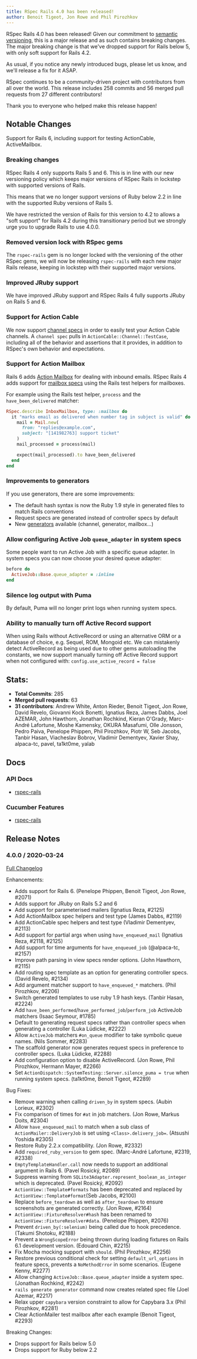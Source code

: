 ```yaml
---
title: RSpec Rails 4.0 has been released!
author: Benoit Tigeot, Jon Rowe and Phil Pirozhkov
---
```


RSpec Rails 4.0 has been released! Given our commitment to [semantic versioning](http://semver.org/), this is a major release and as such contains breaking changes. The major breaking change is that we've dropped support for Rails below 5, with only soft support for Rails 4.2.

As usual, if you notice any newly introduced bugs, please let us
know, and we'll release a fix for it ASAP.

RSpec continues to be a community-driven project with contributors
from all over the world. This release includes 258 commits and 56
merged pull requests from 27 different contributors!

Thank you to everyone who helped make this release happen!

## Notable Changes

Support for Rails 6, including support for testing ActionCable, ActiveMailbox.

### Breaking changes

RSpec Rails 4 only supports Rails 5 and 6. This is in line with our
new versioning policy which keeps major versions of RSpec Rails in
lockstep with supported versions of Rails.

This means that we no longer support versions of Ruby below 2.2
in line with the supported Ruby versions of Rails 5.

We have restricted the version of Rails for this version to 4.2 to
allows a "soft support" for Rails 4.2 during this transitionary
period but we strongly urge you to upgrade Rails to use 4.0.0.

### Removed version lock with RSpec gems

The `rspec-rails` gem is no longer locked with the versioning of the other RSpec gems, we will now be releasing `rspec-rails` with each new major Rails release, keeping in lockstep with their supported major versions.

### Improved JRuby support

We have improved JRuby support and RSpec Rails 4 fully supports JRuby on Rails 5 and 6.

### Support for Action Cable

We now support [channel specs][1] in order to easily test your Action Cable channels.  A `channel spec` pulls in `ActionCable::Channel::TestCase`, including all of the behavior and assertions that it provides, in addition to RSpec's own behavior and expectations.

### Support for Action Mailbox

Rails 6 adds [Action Mailbox][2] for dealing with inbound emails.
RSpec Rails 4 adds support for [mailbox specs][4] using the Rails
test helpers for mailboxes.

For example using the Rails test helper, `process` and the `have_been_delivered` matcher:

~~~ ruby
RSpec.describe InboxMailbox, type: :mailbox do
  it "marks email as delivered when number tag in subject is valid" do
    mail = Mail.new(
      from: "replies@example.com",
      subject: "[141982763] support ticket"
    )
    mail_processed = process(mail)

    expect(mail_processed).to have_been_delivered
  end
end
~~~

### Improvements to generators

If you use generators, there are some improvements:
- The default hash syntax is now the Ruby 1.9 style in generated files to match Rails conventions
- Request specs are generated instead of controller specs by default
- New [generators][3] available (channel, generator, mailbox...)

### Allow configuring Active Job `queue_adapter` in system specs

Some people want to run Active Job with a specific queue adapter. In system
specs you can now choose your desired queue adapter:

~~~ruby
before do
  ActiveJob::Base.queue_adapter = :inline
end
~~~

### Silence log output with Puma

By default, Puma will no longer print logs when running system specs.

### Ability to manually turn off Active Record support

When using Rails without ActiveRecord or using an alternative ORM
or a database of choice, e.g. Sequel, ROM, Mongoid etc. We can
mistakenly detect ActiveRecord as being used due to other gems
autoloading the constants, we now support manually turning off
Active Record support when not configured with:
`config.use_active_record = false`

## Stats:

* **Total Commits**: 285
* **Merged pull requests**: 63
* **31 contributors**: Andrew White, Anton Rieder, Benoit Tigeot, Jon Rowe,
David Revelo, Giovanni Kock Bonetti, Ignatius Reza, James Dabbs, Joel AZEMAR,
John Hawthorn, Jonathan Rochkind, Kieran O'Grady, Marc-André Lafortune,
Moshe Kamensky, OKURA Masafumi, Olle Jonsson, Pedro Paiva, Penelope Phippen,
Phil Pirozhkov, Piotr W, Seb Jacobs, Tanbir Hasan, Viacheslav Bobrov,
Vladimir Dementyev, Xavier Shay, alpaca-tc, pavel, ta1kt0me, yalab

## Docs

### API Docs

* [rspec-rails](/documentation/4.0/rspec-rails/)

### Cucumber Features

* [rspec-rails](https://relishapp.com/rspec/rspec-rails/v/4-0/)

## Release Notes

### 4.0.0 / 2020-03-24
[Full Changelog](https://github.com/rspec/rspec-rails/compare/v3.9.1...v4.0.1)

Enhancements:

* Adds support for Rails 6. (Penelope Phippen, Benoit Tigeot, Jon Rowe, #2071)
* Adds support for JRuby on Rails 5.2 and 6
* Add support for parameterised mailers (Ignatius Reza, #2125)
* Add ActionMailbox spec helpers and test type (James Dabbs, #2119)
* Add ActionCable spec helpers and test type (Vladimir Dementyev, #2113)
* Add support for partial args when using `have_enqueued_mail`
  (Ignatius Reza, #2118, #2125)
* Add support for time arguments for `have_enqueued_job` (@alpaca-tc, #2157)
* Improve path parsing in view specs render options. (John Hawthorn, #2115)
* Add routing spec template as an option for generating controller specs.
  (David Revelo, #2134)
* Add argument matcher support to `have_enqueued_*` matchers. (Phil Pirozhkov, #2206)
* Switch generated templates to use ruby 1.9 hash keys. (Tanbir Hasan, #2224)
* Add `have_been_performed`/`have_performed_job`/`perform_job` ActiveJob
  matchers (Isaac Seymour, #1785)
* Default to generating request specs rather than controller specs when
  generating a controller (Luka Lüdicke, #2222)
* Allow `ActiveJob` matchers `#on_queue` modifier to take symbolic queue names. (Nils Sommer, #2283)
* The scaffold generator now generates request specs in preference to controller specs.
  (Luka Lüdicke, #2288)
* Add configuration option to disable ActiveRecord. (Jon Rowe, Phil Pirozhkov, Hermann Mayer, #2266)
*  Set `ActionDispatch::SystemTesting::Server.silence_puma = true` when running system specs.
  (ta1kt0me, Benoit Tigeot, #2289)

Bug Fixes:

* Remove warning when calling `driven_by` in system specs. (Aubin Lorieux, #2302)
* Fix comparison of times for `#at` in job matchers. (Jon Rowe, Markus Doits, #2304)
* Allow `have_enqueued_mail` to match when a sub class of `ActionMailer::DeliveryJob`
  is set using `<Class>.delivery_job=`. (Atsushi Yoshida #2305)
* Restore Ruby 2.2.x compatibility. (Jon Rowe, #2332)
* Add `required_ruby_version` to gem spec. (Marc-André Lafortune, #2319, #2338)
* `EmptyTemplateHandler.call` now needs to support an additional argument in
  Rails 6. (Pavel Rosický, #2089)
* Suppress warning from `SQLite3Adapter.represent_boolean_as_integer` which is
  deprecated. (Pavel Rosický, #2092)
* `ActionView::Template#formats` has been deprecated and replaced by
  `ActionView::Template#format`(Seb Jacobs, #2100)
* Replace `before_teardown` as well as `after_teardown` to ensure screenshots
  are generated correctly. (Jon Rowe, #2164)
* `ActionView::FixtureResolver#hash` has been renamed to `ActionView::FixtureResolver#data`.
  (Penelope Phippen, #2076)
* Prevent `driven_by(:selenium)` being called due to hook precedence.
  (Takumi Shotoku, #2188)
* Prevent a `WrongScopeError` being thrown during loading fixtures on Rails
  6.1 development version. (Edouard Chin, #2215)
* Fix Mocha mocking support with `should`. (Phil Pirozhkov, #2256)
* Restore previous conditional check for setting `default_url_options` in feature
  specs, prevents a `NoMethodError` in some scenarios. (Eugene Kenny, #2277)
* Allow changing `ActiveJob::Base.queue_adapter` inside a system spec.
  (Jonathan Rochkind, #2242)
* `rails generate generator` command now creates related spec file (Joel Azemar, #2217)
* Relax upper `capybara` version constraint to allow for Capybara 3.x (Phil Pirozhkov, #2281)
* Clear ActionMailer test mailbox after each example (Benoit Tigeot, #2293)

Breaking Changes:

* Drops support for Rails below 5.0
* Drops support for Ruby below 2.2

[1]: https://relishapp.com/rspec/rspec-rails/v/4-0/docs/channel-specs
[2]: https://guides.rubyonrails.org/action_mailbox_basics.html
[3]: https://relishapp.com/rspec/rspec-rails/v/4-0/docs/generators
[4]: https://relishapp.com/rspec/rspec-rails/docs/mailbox-specs/action-mailbox-spec
